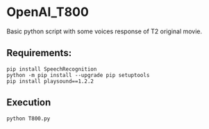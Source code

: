 # OpenAI_T800

Basic python script with some voices response of T2 original movie.

## Requirements:

```
pip install SpeechRecognition
python -m pip install --upgrade pip setuptools
pip install playsound==1.2.2

```

## Execution

`python T800.py`

